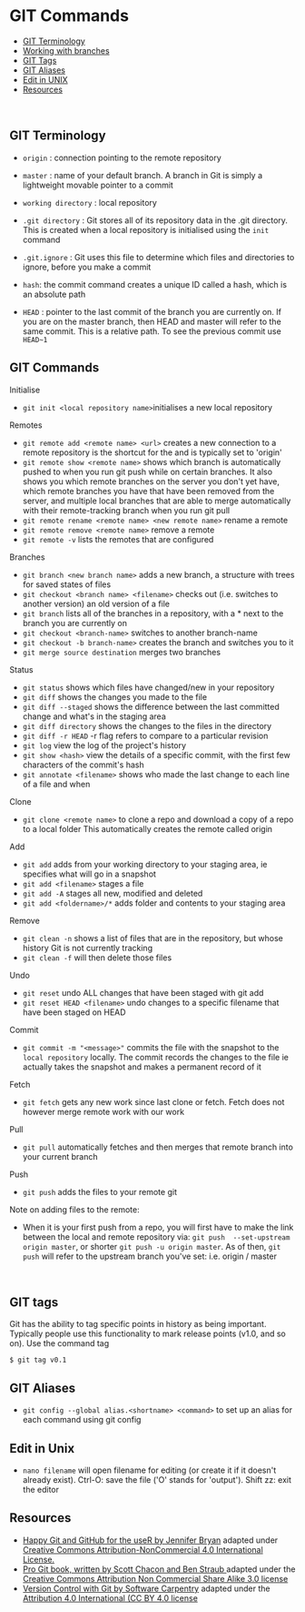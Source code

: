 # GIT Commands

+ [GIT Terminology](#git-terminology)
+ [Working with branches](#working-with-branches)
+ [GIT Tags](#git-tags)
+ [GIT Aliases](#git-aliases)
+ [Edit in UNIX](#edit-in-unix)
+ [Resources](#resources)


<br>

## GIT Terminology

+ `origin` : connection pointing to the remote repository

+ `master` : name of your default branch. A branch in Git is simply a lightweight movable pointer to a commit

+ `working directory` : local repository

+ `.git directory` : Git stores all of its repository data in the .git directory. This is created when a local repository is initialised using the `init` command

+ `.git.ignore` : Git uses this file to determine which files and directories to ignore, before you make a commit

+ `hash`:  the commit command creates a unique ID called a hash, which is an absolute path

+ `HEAD` : pointer to the last commit of the branch you are currently on. If you are on the master branch, then HEAD and master will refer to the same commit. This is a relative path. To see the previous commit use `HEAD~1`


## GIT Commands

Initialise

+ `git init <local repository name>`initialises a new local repository

Remotes

+ `git remote add <remote name> <url>` creates a new connection to a remote repository  <remote name> is the shortcut for the <url> and is typically set to 'origin'
+ `git remote show <remote name>` shows which branch is automatically pushed to when you run git push while on certain branches. It also shows you which remote branches on the server you don't yet have, which remote branches you have that have been removed from the server, and multiple local branches that are able to merge automatically with their remote-tracking branch when you run git pull
+ `git remote rename <remote name> <new remote name>` rename a remote
+ `git remote remove <remote name>` remove a remote
+ `git remote -v` lists the remotes that are configured

Branches

+ `git branch <new branch name>` adds a new branch, a structure with trees for saved states of files
+ `git checkout <branch name> <filename>` checks out (i.e. switches to another version) an old version of a file
+ `git branch` lists all of the branches in a repository, with a * next to the branch you are currently on
+ `git checkout <branch-name>` switches to another branch-name
+ `git checkout -b branch-name>` creates the branch and switches you to it
+ `git merge source destination` merges two branches

Status

+ `git status` shows which files have changed/new in your repository
+ `git diff` shows the changes you made to the file
+ `git diff --staged` shows the difference between the last committed change and what's in the staging area
+ `git diff directory` shows the changes to the files in the directory
+ `git diff -r HEAD`  -r flag refers to compare to a particular revision
+ `git log` view the log of the project's history
+ `git show <hash>` view the details of a specific commit, with the first few characters of the commit's hash
+ `git annotate <filename>` shows who made the last change to each line of a file and when

Clone

+ `git clone <remote name>` to clone a repo and download a copy of a repo to a local folder This automatically creates the remote called origin

Add

+ `git add` adds from your working directory to your staging area, ie specifies what will go in a snapshot
+ `git add <filename>` stages a file
+ `git add -A` stages all new, modified and deleted
+ `git add <foldername>/*` adds folder and contents to your staging area

Remove

+ `git clean -n` shows a list of files that are in the repository, but whose history Git is not currently tracking
+ `git clean -f` will then delete those files

Undo

+ `git reset` undo ALL changes that have been staged with git add
+ `git reset HEAD <filename>` undo changes to a specific filename that have been staged on HEAD

Commit

+ `git commit -m "<message>"` commits the file with the snapshot to the `local repository` locally. The commit records the changes to the file ie actually takes the snapshot and makes a permanent record of it

Fetch

+ `git fetch` gets any new work since last clone or fetch.  Fetch does not however merge remote work with our work

Pull

+ `git pull` automatically fetches and then merges that remote branch into your current branch

Push

+ `git push` adds the files to your remote git


Note on adding files to the remote:

+ When it is your first push from a repo, you will first have to make the link between the local and remote repository via: `git push  --set-upstream origin master`, or shorter `git push -u origin master`. As of then, `git push` will refer to the upstream branch you've set: i.e. origin / master


<br>


## GIT tags

Git has the ability to tag specific points in history as being important. Typically people use this functionality to mark release points (v1.0, and so on). Use the command tag

```
$ git tag v0.1
```


##  GIT Aliases

+ `git config --global alias.<shortname> <command>` to set up an alias for each command using git config


## Edit in Unix

+ `nano filename` will open filename for editing (or create it if it doesn't already exist). Ctrl-O: save the file ('O' stands for 'output'). Shift zz: exit the editor

## Resources

+ [Happy Git and GitHub for the useR by Jennifer Bryan](http://happygitwithr.com/rmd-test-drive.html) adapted under  [Creative Commons Attribution-NonCommercial 4.0 International License.](https://creativecommons.org/licenses/by/4.0/)
+ [Pro Git book, written by Scott Chacon and Ben Straub ](https://git-scm.com/book/en/v2) adapted under the [Creative Commons Attribution Non Commercial Share Alike 3.0 license](https://creativecommons.org/licenses/by/3.0/)
+ [Version Control with Git by Software Carpentry](http://swcarpentry.github.io/git-novice/) adapted under the [Attribution 4.0 International (CC BY 4.0 license](https://creativecommons.org/licenses/by/4.0/)
